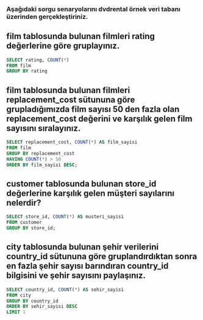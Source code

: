 ### Aşağıdaki sorgu senaryolarını dvdrental örnek veri tabanı üzerinden gerçekleştiriniz.

## film tablosunda bulunan filmleri rating değerlerine göre gruplayınız.

``` sql
SELECT rating, COUNT(*)
FROM film
GROUP BY rating

```

## film tablosunda bulunan filmleri replacement_cost sütununa göre grupladığımızda film sayısı 50 den fazla olan replacement_cost değerini ve karşılık gelen film sayısını sıralayınız.
``` sql
SELECT replacement_cost, COUNT(*) AS film_sayisi
FROM film
GROUP BY replacement_cost
HAVING COUNT(*) > 50
ORDER BY film_sayisi DESC;

```

## customer tablosunda bulunan store_id değerlerine karşılık gelen müşteri sayılarını nelerdir? 
``` sql
SELECT store_id, COUNT(*) AS musteri_sayisi
FROM customer
GROUP BY store_id;
```

##  city tablosunda bulunan şehir verilerini country_id sütununa göre gruplandırdıktan sonra en fazla şehir sayısı barındıran country_id bilgisini ve şehir sayısını paylaşınız.

``` sql
SELECT country_id, COUNT(*) AS sehir_sayisi
FROM city
GROUP BY country_id
ORDER BY sehir_sayisi DESC
LIMIT 1

```


